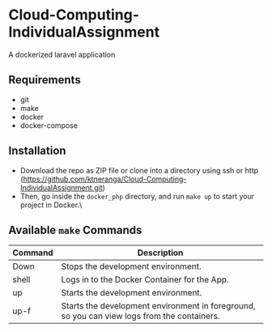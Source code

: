 # Cloud-Computing-IndividualAssignment
A dockerized laravel application
## Requirements
* git
* make
* docker
* docker-compose
## Installation
* Download the repo as ZIP file or clone into a directory using ssh or http (https://github.com/ktneranga/Cloud-Computing-IndividualAssignment.git)
* Then, go inside the ```docker_php``` directory, and run ```make up``` to start your project in Docker.\
## Available ```make``` Commands
| Command       | Description                                                                                 |
| ------------- | --------------------------------------------------------------------------------------------|
| Down          | Stops the development environment.                                                          |
| shell         | Logs in to the Docker Container for the App.                                                |
| up            | Starts the development environment.                                                         |
| up-f          | Starts the development environment in foreground, so you can view logs from the containers. |
